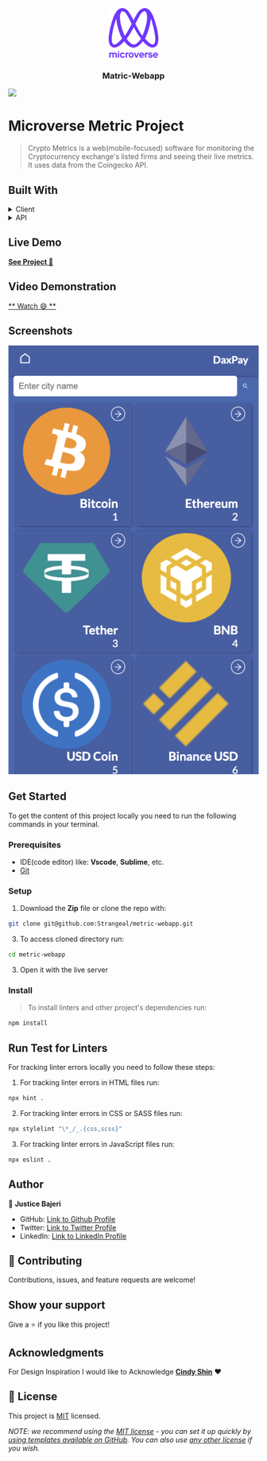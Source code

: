 <div align="center">
  <img src="./murple_logo.png" alt="logo" width="100"  height="auto" />
  <br/>
  <h3><b>Matric-Webapp</b></h3>
</div>

![](https://img.shields.io/badge/Microverse-blueviolet)

# Microverse Metric Project

> Crypto Metrics is a web(mobile-focused) software for monitoring the Cryptocurrency exchange's listed firms and seeing their live metrics. It uses data from the Coingecko API.


## Built With

<details>
  <summary>Client</summary>
  <ul>
    <li><a href="https://reactjs.org/">HTML</a></li>
    <li><a href="https://reactjs.org/">CSS</a></li>
    <li><a href="https://reactjs.org/">SCSS</a></li>
    <li><a href="https://reactjs.org/">webpack</a></li>
    <li><a href="https://reactjs.org/">JavaScript</a></li>
    <li><a href="https://reactjs.org/">ReactJs</a></li>
    <li><a href="https://reactjs.org/">Redux</a></li>
  </ul>
</details>

<details>
<summary>API</summary>
  <ul>
    <li><a href="https://www.coingecko.com/en/api">CoinGecko API</a></li>
  </ul>
</details>

## Live Demo

[**See Project 🚀**](https://daxpay.netlify.app)

## Video Demonstration

[** Watch 😄 **](https://www.loom.com/share/e55ac30557e442ef98913954f4761434)

## Screenshots 

![Desktop Design](./metric-preview.png)

## Get Started

To get the content of this project locally you need to run the following commands in your terminal.

### Prerequisites
- IDE(code editor) like: **Vscode**, **Sublime**, etc. 
- [Git](https://www.linode.com/docs/guides/how-to-install-git-on-linux-mac-and-windows/)

### Setup
1. Download the **Zip** file or clone the repo with:
```bash
git clone git@github.com:Strangeal/metric-webapp.git
```
3. To access cloned directory run:
```bash
cd metric-webapp
```
3. Open it with the live server

### Install
> To install linters and other project's dependencies run:
```bash
npm install
```
## Run Test for Linters

For tracking linter errors locally you need to follow these steps:

1. For tracking linter errors in HTML files run:
```bash 
npx hint .
```

2. For tracking linter errors in CSS or SASS files run:

```bash
npx stylelint "\*_/_.{css,scss}"
```

3. For tracking linter errors in JavaScript files run:

```bash
npx eslint .
```

## Author

👤 **Justice Bajeri**

- GitHub: [Link to Github Profile](https://github.com/Strangeal)
- Twitter: [Link to Twitter Profile](https://twitter.com/Str_angeal)
- LinkedIn: [Link to LinkedIn Profile](https://www.linkedin.com/in/justice-bajeri-0b7211243/)

## 🤝 Contributing

Contributions, issues, and feature requests are welcome!

## Show your support

Give a ⭐️ if you like this project!

## Acknowledgments
For Design Inspiration I would like to Acknowledge
<a href="https://www.behance.net/adagio07" rel="noopener" target="_blank"><strong>Cindy Shin</strong></a> ❤️

## 📝 License

This project is [MIT](./LICENSE) licensed.

_NOTE: we recommend using the [MIT license](https://choosealicense.com/licenses/mit/) - you can set it up quickly by [using templates available on GitHub](https://docs.github.com/en/communities/setting-up-your-project-for-healthy-contributions/adding-a-license-to-a-repository). You can also use [any other license](https://choosealicense.com/licenses/) if you wish._